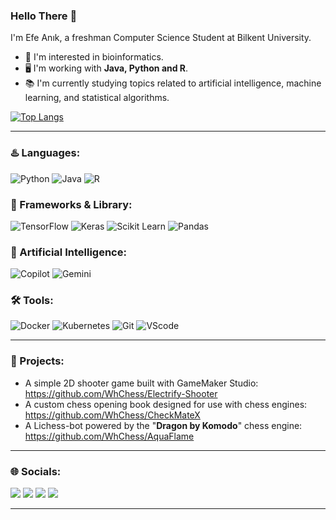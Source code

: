 ### Hello There 👋
<!--
**WhChess/WhChess** is a ✨ _special_ ✨ repository because its `README.md` (this file) appears on your GitHub profile.
-->

I'm Efe Anık, a freshman Computer Science Student at Bilkent University.

- 🧬 I'm interested in bioinformatics.
- 🖥️ I'm working with **Java, Python and R**.
- 📚 I'm currently studying topics related to artificial intelligence, machine learning, and statistical algorithms.

[![Top Langs](https://github-readme-stats.vercel.app/api/top-langs/?username=WhChess&layout=compact&theme=gruvbox)](https://github.com/WhChess)

---

### ♨️ Languages:
![Python](https://img.shields.io/badge/Python-FFD43B?style=for-the-badge&logo=python&logoColor=blue)
![Java](https://img.shields.io/badge/Java-ED8B00?style=for-the-badge&logo=openjdk&logoColor=white)
![R](https://img.shields.io/badge/R-276DC3?style=for-the-badge&logo=r&logoColor=white)

### 📖 Frameworks & Library:
![TensorFlow](https://img.shields.io/badge/TensorFlow-FF6F00?style=for-the-badge&logo=tensorflow&logoColor=white)
![Keras](https://img.shields.io/badge/Keras-FF0000?style=for-the-badge&logo=keras&logoColor=white)
![Scikit Learn](https://img.shields.io/badge/scikit_learn-F7931E?style=for-the-badge&logo=scikit-learn&logoColor=white)
![Pandas](https://img.shields.io/badge/Pandas-2C2D72?style=for-the-badge&logo=pandas&logoColor=white)

### 🤖 Artificial Intelligence:
![Copilot](https://img.shields.io/badge/github%20copilot-000000?style=for-the-badge&logo=githubcopilot&logoColor=white)
![Gemini](https://img.shields.io/badge/Google%20Gemini-8E75B2?style=for-the-badge&logo=googlegemini&logoColor=white)

### 🛠️ Tools:
![Docker](https://img.shields.io/badge/Docker-2CA5E0?style=for-the-badge&logo=docker&logoColor=white)
![Kubernetes](https://img.shields.io/badge/Kubernetes-3069DE?style=for-the-badge&logo=kubernetes&logoColor=white)
![Git](https://img.shields.io/badge/GIT-E44C30?style=for-the-badge&logo=git&logoColor=grey)
![VScode](https://img.shields.io/badge/VSCode-0078D4?style=for-the-badge&logo=visual%20studio%20code&logoColor=white)

---

### 🌱 Projects:
- A simple 2D shooter game built with GameMaker Studio: https://github.com/WhChess/Electrify-Shooter
- A custom chess opening book designed for use with chess engines: https://github.com/WhChess/CheckMateX
- A Lichess-bot powered by the "**Dragon by Komodo**" chess engine: https://github.com/WhChess/AquaFlame

---

### 🌐 Socials:
[<img src="https://img.shields.io/badge/Gmail-D14836?style=for-the-badge&logo=gmail&logoColor=white">](mailto:efe1anik@gmail.com)
[<img src="https://img.shields.io/badge/LinkedIn-0077B5?style=for-the-badge&logo=linkedin&logoColor=white">](https://www.linkedin.com/in/efe-anık)
[<img src="https://img.shields.io/badge/GitHub-100000?style=for-the-badge&logo=github&logoColor=white">](https://github.com/WhChess)
[<img src="https://img.shields.io/badge/WeChat-07C160?style=for-the-badge&logo=wechat&logoColor=white">](https://www.wechat.com/)

---
